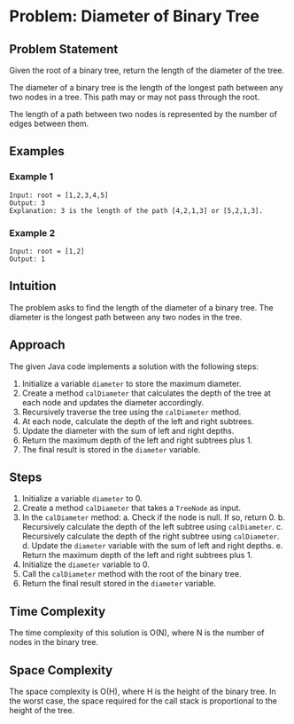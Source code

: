 # Problem: Diameter of Binary Tree

## Problem Statement
Given the root of a binary tree, return the length of the diameter of the tree.

The diameter of a binary tree is the length of the longest path between any two nodes in a tree. This path may or may not pass through the root.

The length of a path between two nodes is represented by the number of edges between them.

## Examples
### Example 1
```plaintext
Input: root = [1,2,3,4,5]
Output: 3
Explanation: 3 is the length of the path [4,2,1,3] or [5,2,1,3].
```

### Example 2
```plaintext
Input: root = [1,2]
Output: 1
```

## Intuition
The problem asks to find the length of the diameter of a binary tree. The diameter is the longest path between any two nodes in the tree.

## Approach
The given Java code implements a solution with the following steps:
1. Initialize a variable `diameter` to store the maximum diameter.
2. Create a method `calDiameter` that calculates the depth of the tree at each node and updates the diameter accordingly.
3. Recursively traverse the tree using the `calDiameter` method.
4. At each node, calculate the depth of the left and right subtrees.
5. Update the diameter with the sum of left and right depths.
6. Return the maximum depth of the left and right subtrees plus 1.
7. The final result is stored in the `diameter` variable.

## Steps
1. Initialize a variable `diameter` to 0.
2. Create a method `calDiameter` that takes a `TreeNode` as input.
3. In the `calDiameter` method:
    a. Check if the node is null. If so, return 0.
    b. Recursively calculate the depth of the left subtree using `calDiameter`.
    c. Recursively calculate the depth of the right subtree using `calDiameter`.
    d. Update the `diameter` variable with the sum of left and right depths.
    e. Return the maximum depth of the left and right subtrees plus 1.
4. Initialize the `diameter` variable to 0.
5. Call the `calDiameter` method with the root of the binary tree.
6. Return the final result stored in the `diameter` variable.

## Time Complexity
The time complexity of this solution is O(N), where N is the number of nodes in the binary tree.

## Space Complexity
The space complexity is O(H), where H is the height of the binary tree. In the worst case, the space required for the call stack is proportional to the height of the tree.

